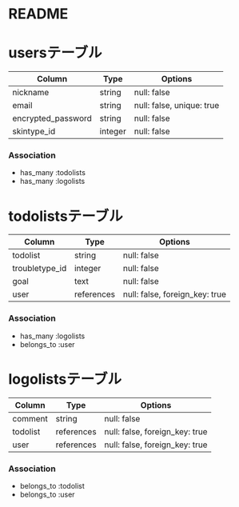 # README

# usersテーブル
| Column               | Type    | Options                   |
| -------------------- | ------- | ------------------------- |
| nickname             | string  | null: false               |
| email                | string  | null: false, unique: true |
| encrypted_password   | string  | null: false               |
| skintype_id          | integer | null: false               |


### Association
- has_many :todolists
- has_many :logolists

# todolistsテーブル
| Column               | Type       | Options                           |
| -------------------- | ---------- | --------------------------------- |
| todolist             | string     | null: false                       |
| troubletype_id       | integer    | null: false                       |
| goal                 | text       | null: false                       |
| user                 | references | null: false, foreign_key: true    |

### Association
- has_many :logolists
- belongs_to :user

# logolistsテーブル
| Column               | Type       | Options                           |
| -------------------- | ---------- | --------------------------------- |
| comment              | string     | null: false                       |
| todolist             | references | null: false, foreign_key: true    |
| user                 | references | null: false, foreign_key: true    |

### Association
- belongs_to :todolist
- belongs_to :user